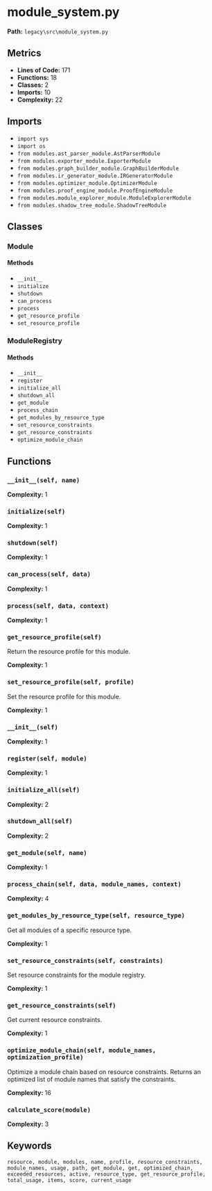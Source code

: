 # module_system.py

**Path:** `legacy\src\module_system.py`

## Metrics

- **Lines of Code:** 171
- **Functions:** 18
- **Classes:** 2
- **Imports:** 10
- **Complexity:** 22

## Imports

- `import sys`
- `import os`
- `from modules.ast_parser_module.AstParserModule`
- `from modules.exporter_module.ExporterModule`
- `from modules.graph_builder_module.GraphBuilderModule`
- `from modules.ir_generator_module.IRGeneratorModule`
- `from modules.optimizer_module.OptimizerModule`
- `from modules.proof_engine_module.ProofEngineModule`
- `from modules.module_explorer_module.ModuleExplorerModule`
- `from modules.shadow_tree_module.ShadowTreeModule`

## Classes

### Module

#### Methods

- `__init__`
- `initialize`
- `shutdown`
- `can_process`
- `process`
- `get_resource_profile`
- `set_resource_profile`

### ModuleRegistry

#### Methods

- `__init__`
- `register`
- `initialize_all`
- `shutdown_all`
- `get_module`
- `process_chain`
- `get_modules_by_resource_type`
- `set_resource_constraints`
- `get_resource_constraints`
- `optimize_module_chain`

## Functions

### `__init__(self, name)`

**Complexity:** 1

### `initialize(self)`

**Complexity:** 1

### `shutdown(self)`

**Complexity:** 1

### `can_process(self, data)`

**Complexity:** 1

### `process(self, data, context)`

**Complexity:** 1

### `get_resource_profile(self)`

Return the resource profile for this module.

**Complexity:** 1

### `set_resource_profile(self, profile)`

Set the resource profile for this module.

**Complexity:** 1

### `__init__(self)`

**Complexity:** 1

### `register(self, module)`

**Complexity:** 1

### `initialize_all(self)`

**Complexity:** 2

### `shutdown_all(self)`

**Complexity:** 2

### `get_module(self, name)`

**Complexity:** 1

### `process_chain(self, data, module_names, context)`

**Complexity:** 4

### `get_modules_by_resource_type(self, resource_type)`

Get all modules of a specific resource type.

**Complexity:** 1

### `set_resource_constraints(self, constraints)`

Set resource constraints for the module registry.

**Complexity:** 1

### `get_resource_constraints(self)`

Get current resource constraints.

**Complexity:** 1

### `optimize_module_chain(self, module_names, optimization_profile)`

Optimize a module chain based on resource constraints.
Returns an optimized list of module names that satisfy the constraints.

**Complexity:** 16

### `calculate_score(module)`

**Complexity:** 3

## Keywords

`resource, module, modules, name, profile, resource_constraints, module_names, usage, path, get_module, get, optimized_chain, exceeded_resources, active, resource_type, get_resource_profile, total_usage, items, score, current_usage`

